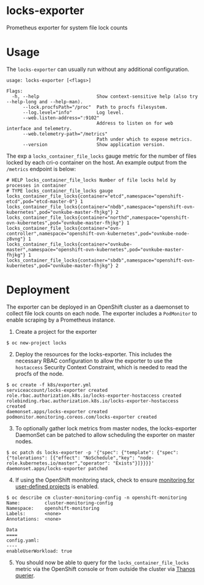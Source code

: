 # locks-exporter
Prometheus exporter for system file lock counts

# Usage
The `locks-exporter` can usually run without any additional configuration.

```
usage: locks-exporter [<flags>]

Flags:
  -h, --help                     Show context-sensitive help (also try --help-long and --help-man).
      --lock.procfsPath="/proc"  Path to procfs filesystem.
      --log.level="info"         Log level.
      --web.listen-address=":9102"  
                                 Address to listen on for web interface and telemetry.
      --web.telemetry-path="/metrics"  
                                 Path under which to expose metrics.
      --version                  Show application version.
```

The exp a `locks_container_file_locks` gauge metric for the number of files locked by each cri-o container on the host. An example output from the `/metrics` endpoint is below:
```
# HELP locks_container_file_locks Number of file locks held by processes in container
# TYPE locks_container_file_locks gauge
locks_container_file_locks{container="etcd",namespace="openshift-etcd",pod="etcd-master-0"} 1
locks_container_file_locks{container="nbdb",namespace="openshift-ovn-kubernetes",pod="ovnkube-master-fhjkg"} 2
locks_container_file_locks{container="northd",namespace="openshift-ovn-kubernetes",pod="ovnkube-master-fhjkg"} 1
locks_container_file_locks{container="ovn-controller",namespace="openshift-ovn-kubernetes",pod="ovnkube-node-z8vng"} 1
locks_container_file_locks{container="ovnkube-master",namespace="openshift-ovn-kubernetes",pod="ovnkube-master-fhjkg"} 1
locks_container_file_locks{container="sbdb",namespace="openshift-ovn-kubernetes",pod="ovnkube-master-fhjkg"} 2
```

# Deployment
The exporter can be deployed in an OpenShift cluster as a daemonset to collect file lock counts on each node. The exporter includes a `PodMonitor` to enable scraping by a Prometheus instance.

1. Create a project for the exporter
```
$ oc new-project locks
```

2. Deploy the resources for the locks-exporter. This includes the necessary RBAC configuration to allow the exporter to use the `hostaccess` Security Context Constraint, which is needed to read the procfs of the node.
```
$ oc create -f k8s/exporter.yml
serviceaccount/locks-exporter created
role.rbac.authorization.k8s.io/locks-exporter-hostaccess created
rolebinding.rbac.authorization.k8s.io/locks-exporter-hostaccess created
daemonset.apps/locks-exporter created
podmonitor.monitoring.coreos.com/locks-exporter created
```

3. To optionally gather lock metrics from master nodes, the locks-exporter DaemonSet can be patched to allow scheduling the exporter on master nodes.
```
$ oc patch ds locks-exporter -p '{"spec": {"template": {"spec": {"tolerations": [{"effect": "NoSchedule","key": "node-role.kubernetes.io/master","operator": "Exists"}]}}}}'
daemonset.apps/locks-exporter patched
```

4. If using the OpenShift monitoring stack, check to ensure [monitoring for user-defined projects](https://docs.openshift.com/container-platform/4.9/monitoring/enabling-monitoring-for-user-defined-projects.html) is enabled.
```
$ oc describe cm cluster-monitoring-config -n openshift-monitoring
Name:         cluster-monitoring-config
Namespace:    openshift-monitoring
Labels:       <none>
Annotations:  <none>

Data
====
config.yaml:
----
enableUserWorkload: true
```

5. You should now be able to query for the `locks_container_file_locks` metric via the OpenShift console or from outside the cluster via [Thanos querier](https://docs.openshift.com/container-platform/4.9/monitoring/enabling-monitoring-for-user-defined-projects.html#accessing-metrics-from-outside-cluster_enabling-monitoring-for-user-defined-projects).
